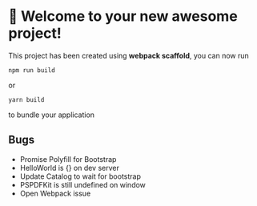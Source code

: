 # 🚀 Welcome to your new awesome project!

This project has been created using **webpack scaffold**, you can now run

```
npm run build
```

or

```
yarn build
```

to bundle your application

## Bugs

- Promise Polyfill for Bootstrap
- HelloWorld is {} on dev server
- Update Catalog to wait for bootstrap
- PSPDFKit is still undefined on window 
- Open Webpack issue
